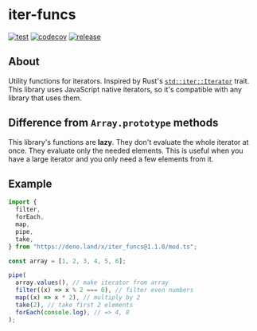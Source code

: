 # iter-funcs

[![test](https://github.com/shun-shobon/iter-funcs/actions/workflows/test.yml/badge.svg)](https://github.com/shun-shobon/iter-funcs/actions/workflows/test.yml)
[![codecov](https://codecov.io/gh/shun-shobon/iter-funcs/branch/master/graph/badge.svg?token=gwyScwGdCG)](https://codecov.io/gh/shun-shobon/iter-funcs)
[![release](https://img.shields.io/github/v/release/shun-shobon/iter-funcs?display_name=tag&sort=semver)](https://github.com/shun-shobon/iter-funcs/releases)

## About

Utility functions for iterators. Inspired by Rust's
[`std::iter::Iterator`](https://doc.rust-lang.org/std/iter/trait.Iterator.html)
trait. This library uses JavaScript native iterators, so it's compatible with
any library that uses them.

## Difference from `Array.prototype` methods

This library's functions are **lazy**. They don't evaluate the whole iterator at
once. They evaluate only the needed elements. This is useful when you have a
large iterator and you only need a few elements from it.

## Example

```ts
import {
  filter,
  forEach,
  map,
  pipe,
  take,
} from "https://deno.land/x/iter_funcs@1.1.0/mod.ts";

const array = [1, 2, 3, 4, 5, 6];

pipe(
  array.values(), // make iterator from array
  filter((x) => x % 2 === 0), // filter even numbers
  map((x) => x * 2), // multiply by 2
  take(2), // take first 2 elements
  forEach(console.log), // => 4, 8
);
```
